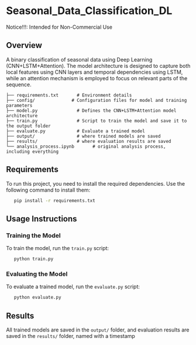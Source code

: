 # Seasonal_Data_Classification_DL

Notice!!!: Intended for Non-Commercial Use  

## Overview

A binary classification of seasonal data using Deep Learning (CNN+LSTM+Attention).
The model architecture is designed to capture both local features using CNN layers and temporal dependencies using LSTM, while an attention mechanism is employed to focus on relevant parts of the sequence.


```plaintext
├── requirements.txt       # Environment details
├── config/              # Configuration files for model and training parameters
├── model.py               # Defines the CNN+LSTM+Attention model architecture
├── train.py               # Script to train the model and save it to the output folder
├── evaluate.py            # Evaluate a trained model
├── output/                # where trained models are saved
├── results/               # where evaluation results are saved
└── analysis_process.ipynb       # original analysis process, including everything
```

## Requirements

To run this project, you need to install the required dependencies. Use the following command to install them:


```sh
   pip install -r requirements.txt
   ```


## Usage Instructions

### Training the Model

To train the model, run the `train.py` script:

```sh
   python train.py
```
### Evaluating the Model

To evaluate a trained model, run the `evaluate.py` script:

```sh
   python evaluate.py
```

## Results

All trained models are saved in the `output/` folder, and evaluation results are saved in the `results/` folder, named with a timestamp

